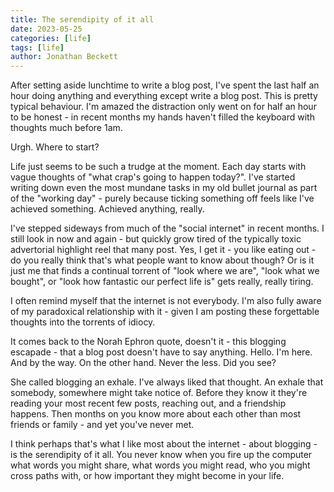```yaml
---
title: The serendipity of it all
date: 2023-05-25
categories: [life]
tags: [life]
author: Jonathan Beckett
---
```


After setting aside lunchtime to write a blog post, I've spent the last half an hour doing anything and everything except write a blog post. This is pretty typical behaviour. I'm amazed the distraction only went on for half an hour to be honest - in recent months my hands haven't filled the keyboard with thoughts much before 1am.

Urgh. Where to start?

Life just seems to be such a trudge at the moment. Each day starts with vague thoughts of "what crap's going to happen today?". I've started writing down even the most mundane tasks in my old bullet journal as part of the "working day" - purely because ticking something off feels like I've achieved something. Achieved anything, really.

I've stepped sideways from much of the "social internet" in recent months. I still look in now and again - but quickly grow tired of the typically toxic advertorial highlight reel that many post. Yes, I get it - you like eating out - do you really think that's what people want to know about though? Or is it just me that finds a continual torrent of "look where we are", "look what we bought", or "look how fantastic our perfect life is" gets really, really tiring.

I often remind myself that the internet is not everybody. I'm also fully aware of my paradoxical relationship with it - given I am posting these forgettable thoughts into the torrents of idiocy.

It comes back to the Norah Ephron quote, doesn't it - this blogging escapade - that a blog post doesn't have to say anything. Hello. I'm here. And by the way. On the other hand. Never the less. Did you see?

She called blogging an exhale. I've always liked that thought. An exhale that somebody, somewhere might take notice of. Before they know it they're reading your most recent few posts, reaching out, and a friendship happens. Then months on you know more about each other than most friends or family - and yet you've never met.

I think perhaps that's what I like most about the internet - about blogging - is the serendipity of it all. You never know when you fire up the computer what words you might share, what words you might read, who you might cross paths with, or how important they might become in your life.